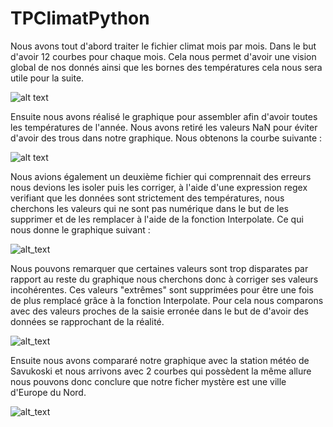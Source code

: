 # TPClimatPython
Nous avons tout d'abord traiter le fichier climat mois par mois. Dans le but d'avoir 12 courbes pour chaque mois. Cela nous permet d'avoir une vision global de nos donnés ainsi que les bornes des températures cela nous sera utile pour la suite.

![alt text](https://cdn.discordapp.com/attachments/382081589234106389/806093813515812874/unknown.png)

Ensuite nous avons réalisé le graphique pour assembler afin d'avoir toutes les températures de l'année. Nous avons retiré les valeurs NaN pour éviter d'avoir des trous dans notre graphique. Nous obtenons la courbe suivante :

![alt text](https://cdn.discordapp.com/attachments/382081589234106389/806095497944236032/unknown.png)

Nous avions également un deuxième fichier qui comprennait des erreurs nous devions les isoler puis les corriger, à l'aide d'une expression regex verifiant que les données sont strictement des températures, nous cherchons les valeurs qui ne sont pas numérique dans le but de les supprimer et de les remplacer à l'aide de la fonction Interpolate. Ce qui nous donne le graphique suivant :

![alt_text](https://cdn.discordapp.com/attachments/382081589234106389/806099964756230155/unknown.png)

Nous pouvons remarquer que certaines valeurs sont trop disparates par rapport au reste du graphique nous cherchons donc à corriger ses valeurs incohérentes.
Ces valeurs "extrêmes" sont supprimées pour être une fois de plus remplacé grâce à la fonction Interpolate.
Pour cela nous comparons avec des valeurs proches de la saisie erronée dans le but de d'avoir des données se rapprochant de la réalité.

![alt_text](https://cdn.discordapp.com/attachments/382081589234106389/806100030326046730/unknown.png)

Ensuite nous avons compararé notre graphique avec la station météo de Savukoski et nous arrivons avec 2 courbes qui possèdent la même allure nous pouvons donc conclure que notre ficher mystère est une ville d'Europe du Nord.

![alt_text](https://cdn.discordapp.com/attachments/382081589234106389/806100279091003402/unknown.png)
